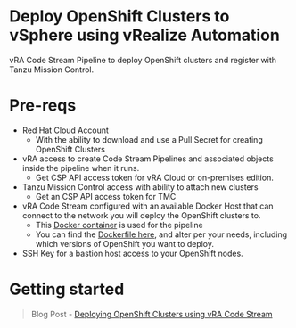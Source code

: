 # Deploy OpenShift Clusters to vSphere using vRealize Automation
vRA Code Stream Pipeline to deploy OpenShift clusters and register with Tanzu Mission Control. 

# Pre-reqs

 * Red Hat Cloud Account
   * With the ability to download and use a Pull Secret for creating OpenShift Clusters
 * vRA access to create Code Stream Pipelines and associated objects inside the pipeline when it runs.
   * Get CSP API access token for vRA Cloud or on-premises edition.
* Tanzu Mission Control access with ability to attach new clusters
  * Get an CSP API access token for TMC
* vRA Code Stream configured with an available Docker Host that can connect to the network you will deploy the OpenShift clusters to.
  * This [Docker container](https://hub.docker.com/r/saintdle/openshift-ci) is used for the pipeline
  * You can find the [Dockerfile here](https://github.com/saintdle/openshift-ci), and alter per your needs, including which versions of OpenShift you want to deploy.
 * SSH Key for a bastion host access to your OpenShift nodes.

# Getting started 
> Blog Post - [Deploying OpenShift Clusters using vRA Code Stream](https://bit.ly/2SEG0Z5)
